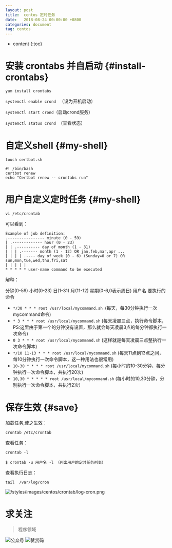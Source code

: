 ```yaml
---
layout: post
title:  centos 定时任务
date:   2018-08-24 00:00:00 +0800
categories: document
tag: centos
---
```


* content
{:toc}


安装 crontabs 并自启动			{#install-crontabs}
===

`yum install crontabs `

`systemctl enable crond ` （设为开机启动）

`systemctl start crond`（启动crond服务）
 
`systemctl status crond `（查看状态） 


自定义shell		{#my-shell}
===

`touch certbot.sh`


    #! /bin/bash 
    certbot renew  
    echo "Certbot renew -- crontabs run"



用户自定义定时任务	{#my-shell}
===

`vi /etc/crontab `

可以看到： 

    Example of job definition: 
    .---------------- minute (0 - 59) 
    | .------------- hour (0 - 23) 
    | | .---------- day of month (1 - 31) 
    | | | .------- month (1 - 12) OR jan,feb,mar,apr ... 
    | | | | .---- day of week (0 - 6) (Sunday=0 or 7) OR sun,mon,tue,wed,thu,fri,sat 
    | | | | | 
    * * * * * user-name command to be executed 
    

解释： 

   分钟(0-59) 小时(0-23) 日(1-31) 月(11-12) 星期(0-6,0表示周日) 用户名 要执行的命令
+ `*/30 * * * root /usr/local/mycommand.sh `(每天，每30分钟执行一次 mycommand命令)
+ `* 3 * * * root /usr/local/mycommand.sh` (每天凌晨三点，执行命令脚本，PS:这里由于第一个的分钟没有设置，那么就会每天凌晨3点的每分钟都执行一次命令)
+ `0 3 * * * root /usr/local/mycommand.sh` (这样就是每天凌晨三点整执行一次命令脚本)
+ `*/10 11-13 * * * root /usr/local/mycommand.sh` (每天11点到13点之间，每10分钟执行一次命令脚本，这一种用法也很常用)
+ `10-30 * * * * root /usr/local/mycommand.sh` (每小时的10-30分钟，每分钟执行一次命令脚本，共执行20次)
+ `10,30 * * * * * root /usr/local/mycommand.sh` (每小时的10,30分钟，分别执行一次命令脚本，共执行2次）


保存生效	{#save}
===

加载任务,使之生效：

`crontab /etc/crontab`

查看任务：

`crontab -l `

`$ crontab -u 用户名 -l （列出用户的定时任务列表）`

查看执行日志：

`tail  /var/log/cron`

![/styles/images/centos/crontab/log-cron.png](https://torgor.github.io/styles/images/centos/crontab/log-cron.png)


# 求关注
> 程序领域

![公众号](https://torgor.github.io/styles/images/my-public-ma.png)
![赞赏码](https://torgor.github.io/styles/images/my-zanshang-ma.png)